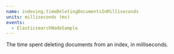 ```yaml
---
name: indexing.timeDeletingDocumentsInMilliseconds
units: milliseconds (ms)
events:
  - ElasticsearchNodeSample
---
```


The time spent deleting documents from an index, in milliseconds.
